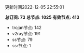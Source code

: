 更新时间2022-12-05 22:55:01

**总订阅: 73**
**总节点: 1025**
**有效节点: 413**
- trojan节点: 142
- v2ray节点: 191
- ss节点: 79
- ssr节点: 1
